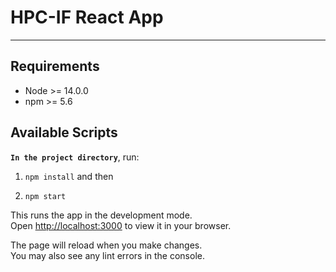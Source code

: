 # HPC-IF React App
---
## Requirements
- Node >= 14.0.0
- npm >= 5.6

## Available Scripts

**`In the project directory`**,  run:

1. `npm install` and then

2. `npm start`

This runs the app in the development mode.\
Open [http://localhost:3000](http://localhost:3000) to view it in your browser.

The page will reload when you make changes.\
You may also see any lint errors in the console.

